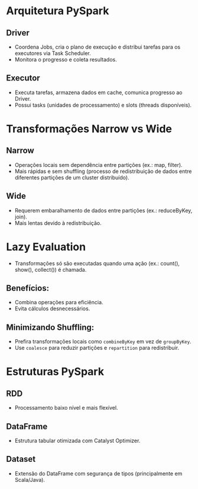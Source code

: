 # Arquitetura PySpark

## Driver
- Coordena Jobs, cria o plano de execução e distribui tarefas para os executores via Task Scheduler.
- Monitora o progresso e coleta resultados.

## Executor
- Executa tarefas, armazena dados em cache, comunica progresso ao Driver.
- Possui tasks (unidades de processamento) e slots (threads disponíveis).

# Transformações Narrow vs Wide

## Narrow
- Operações locais sem dependência entre partições (ex.: map, filter).
- Mais rápidas e sem shuffling (processo de redistribuição de dados entre diferentes partições de um cluster distribuído).

## Wide
- Requerem embaralhamento de dados entre partições (ex.: reduceByKey, join).
- Mais lentas devido à redistribuição.

# Lazy Evaluation

- Transformações só são executadas quando uma ação (ex.: count(), show(), collect()) é chamada.
  
## Benefícios:
- Combina operações para eficiência.
- Evita cálculos desnecessários.

## Minimizando Shuffling:
- Prefira transformações locais como `combineByKey` em vez de `groupByKey`.
- Use `coalesce` para reduzir partições e `repartition` para redistribuir.

# Estruturas PySpark

## RDD
- Processamento baixo nível e mais flexível.

## DataFrame
- Estrutura tabular otimizada com Catalyst Optimizer.

## Dataset
- Extensão do DataFrame com segurança de tipos (principalmente em Scala/Java).

